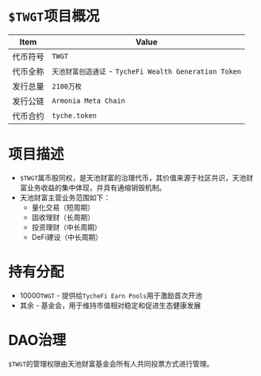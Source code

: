 # `$TWGT`项目概况

|Item | Value|
|--|--|
| 代币符号 | `TWGT` |
| 代币全称 | `天池财富创造通证` - `TycheFi Wealth Generation Token` |
| 发行总量 | `2100万枚` |
| 发行公链 | `Armonia Meta Chain`|
| 代币合约 | `tyche.token` |

# 项目描述

* `$TWGT`属币股同权，是天池财富的治理代币，其价值来源于社区共识，天池财富业务收益的集中体现，并具有通缩销毁机制。
* 天池财富主营业务范围如下：
  - 量化交易（短周期）
  - 固收理财（长周期）
  - 投资理财（中长周期）
  - DeFi建设（中长周期）
  
# 持有分配

* 10000`TWGT` - 提供给`TycheFi Earn Pools`用于激励首次开池
* 其余 - 基金会，用于维持市值相对稳定和促进生态健康发展
  
# DAO治理

`$TWGT`的管理权限由天池财富基金会所有人共同投票方式进行管理。